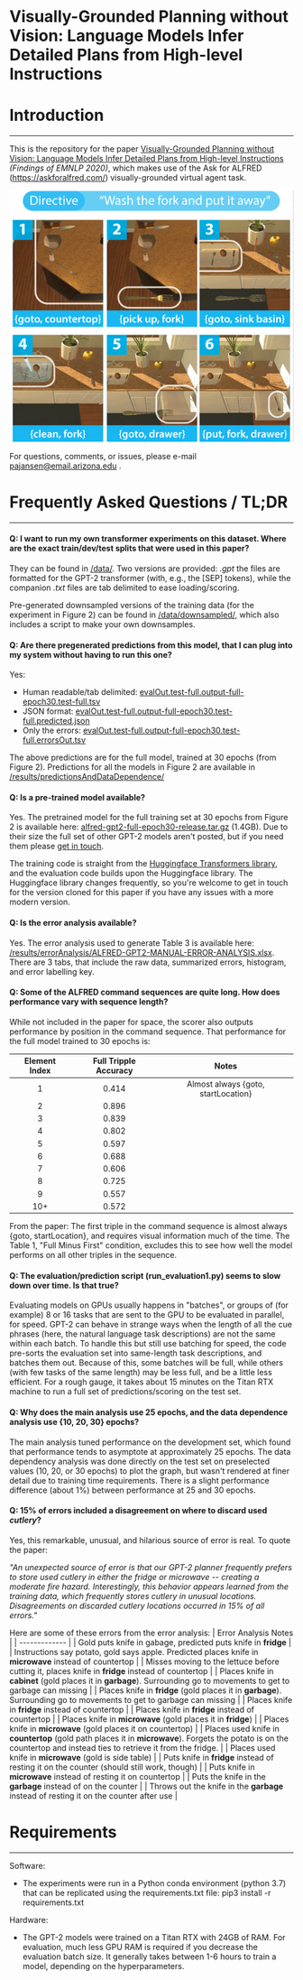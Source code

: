 # Visually-Grounded Planning without Vision: Language Models Infer Detailed Plans from High-level Instructions

# Introduction
---
This is the repository for the paper [Visually-Grounded Planning without Vision: Language Models Infer Detailed Plans from High-level Instructions](http://cognitiveai.org/wp-content/uploads/2020/09/jansen2020-visual-planning-without-vision-alfred-gpt2-findingsemnlp.pdf) *(Findings of EMNLP 2020)*, which makes use of the Ask for ALFRED (https://askforalfred.com/) visually-grounded virtual agent task. 

![image](alfred-example.png)

For questions, comments, or issues, please e-mail pajansen@email.arizona.edu .


# Frequently Asked Questions / TL;DR
---
#### Q: I want to run my own transformer experiments on this dataset.  Where are the exact train/dev/test splits that were used in this paper?
They can be found in [/data/](https://github.com/cognitiveailab/alfred-gpt2/tree/master/data). Two versions are provided: *.gpt* the files are formatted for the GPT-2 transformer (with, e.g., the [SEP] tokens), while the companion *.txt* files are tab delimited to ease loading/scoring.

Pre-generated downsampled versions of the training data (for the experiment in Figure 2) can be found in [/data/downsampled/](https://github.com/cognitiveailab/alfred-gpt2/tree/master/data/downsampled), which also includes a script to make your own downsamples.

#### Q: Are there pregenerated predictions from this model, that I can plug into my system without having to run this one?
Yes:
* Human readable/tab delimited: [evalOut.test-full.output-full-epoch30.test-full.tsv](https://github.com/cognitiveailab/alfred-gpt2/blob/master/results/predictionsAndDataDependence/full/evalOut.test-full.output-full-epoch30.test-full.tsv)
* JSON format: [evalOut.test-full.output-full-epoch30.test-full.predicted.json](https://github.com/cognitiveailab/alfred-gpt2/blob/master/results/predictionsAndDataDependence/full/evalOut.test-full.output-full-epoch30.test-full.predicted.json)
* Only the errors: [evalOut.test-full.output-full-epoch30.test-full.errorsOut.tsv](https://github.com/cognitiveailab/alfred-gpt2/blob/master/results/predictionsAndDataDependence/full/evalOut.test-full.output-full-epoch30.test-full.errorsOut.tsv)

The above predictions are for the full model, trained at 30 epochs (from Figure 2).  Predictions for all the models in Figure 2 are available in [/results/predictionsAndDataDependence/](https://github.com/cognitiveailab/alfred-gpt2/tree/master/results/predictionsAndDataDependence)

#### Q: Is a pre-trained model available?

Yes. The pretrained model for the full training set at 30 epochs from Figure 2 is available here: [alfred-gpt2-full-epoch30-release.tar.gz](http://cognitiveai.org/dist/alfred-gpt2-full-epoch30-release.tar.gz) (1.4GB).  Due to their size the full set of other GPT-2 models aren't posted, but if you need them please [get in touch](mailto:pajansen@email.arizona.edu). 

The training code is straight from the [Huggingface Transformers library](https://github.com/huggingface/transformers/tree/master/examples/language-modeling), and the evaluation code builds upon the Huggingface library.  The Huggingface library changes frequently, so you're welcome to get in touch for the version cloned for this paper if you have any issues with a more modern version.

#### Q: Is the error analysis available?

Yes.  The error analysis used to generate Table 3 is available here: [/results/errorAnalysis/ALFRED-GPT2-MANUAL-ERROR-ANALYSIS.xlsx](https://github.com/cognitiveailab/alfred-gpt2/blob/master/results/errorAnalysis/ALFRED-GPT2-MANUAL-ERROR-ANALYSIS.xlsx).  There are 3 tabs, that include the raw data, summarized errors, histogram, and error labelling key. 

#### Q: Some of the ALFRED command sequences are quite long.  How does performance vary with sequence length?
While not included in the paper for space, the scorer also outputs performance by position in the command sequence.  That performance for the full model trained to 30 epochs is:

| Element Index | Full Tripple Accuracy | Notes |
|:-------------:|:--------:|:-----:|
|       1       |   0.414   |  Almost always {goto, startLocation}     |
|       2       |   0.896   |       |
|       3       |   0.839   |       |
|       4       |   0.802   |       |
|       5       |   0.597   |       |
|       6       |   0.688   |       |
|       7       |   0.606   |       |
|       8       |   0.725   |       |
|       9       |   0.557   |       |
|       10+     |   0.572   |       |

From the paper: The first triple in the command sequence is almost always {goto, startLocation}, and requires visual information much of the time. The Table 1, "Full Minus First" condition, excludes this to see how well the model performs on all other triples in the sequence.


#### Q: The evaluation/prediction script (run_evaluation1.py) seems to slow down over time.  Is that true?
Evaluating models on GPUs usually happens in "batches", or groups of (for example) 8 or 16 tasks that are sent to the GPU to be evaluated in parallel, for speed.  GPT-2 can behave in strange ways when the length of all the cue phrases (here, the natural language task descriptions) are not the same within each batch.  To handle this but still use batching for speed, the code pre-sorts the evaluation set into same-length task descriptions, and batches them out.  Because of this, some batches will be full, while others (with few tasks of the same length) may be less full, and be a little less efficient.  For a rough gauge, it takes about 15 minutes on the Titan RTX machine to run a full set of predictions/scoring on the test set. 

#### Q: Why does the main analysis use 25 epochs, and the data dependence analysis use {10, 20, 30} epochs?
The main analysis tuned performance on the development set, which found that performance tends to asymptote at approximately 25 epochs.  The data dependency analysis was done directly on the test set on preselected values (10, 20, or 30 epochs) to plot the graph, but wasn't rendered at finer detail due to training time requirements.  There is a slight performance difference (about 1%) between performance at 25 and 30 epochs. 

#### Q: 15% of errors included a disagreement on where to discard used *cutlery*?
Yes, this remarkable, unusual, and hilarious source of error is real.  To quote the paper: 

*"An unexpected source of error is that our GPT-2 planner frequently prefers to store used cutlery in either the fridge or microwave -- creating a moderate fire hazard.  Interestingly, this behavior appears learned from the training data, which frequently stores cutlery in unusual locations.  Disagreements on discarded cutlery locations occurred in 15% of all errors."*

Here are some of these errors from the error analysis:
| Error Analysis Notes |
| ------------- |
| Gold puts knife in gabage, predicted puts knife in **fridge** |
| Instructions say potato, gold says apple. Predicted places knife in **microwave** instead of countertop |
| Misses moving to the lettuce before cutting it, places knife in **fridge** instead of countertop |
| Places knife in **cabinet** (gold places it in **garbage**). Surrounding go to movements to get to garbage can missing |
| Places knife in **fridge** (gold places it in **garbage**). Surrounding go to movements to get to garbage can missing |
| Places knife in **fridge** instead of countertop |
| Places knife in **fridge** instead of countertop |
| Places knife in **microwave** (gold places it in **fridge**) |
| Places knife in **microwave** (gold places it on countertop) |
| Places used knife in **countertop** (gold path places it in **microwave**). Forgets the potato is on the countertop and instead ties to retrieve it from the fridge. |
| Places used knife in **microwave** (gold is side table) |
| Puts knife in **fridge** instead of resting it on the counter (should still work, though) |
| Puts knife in **microwave** instead of resting it on countertop |
| Puts the knife in the **garbage** instead of on the counter |
| Throws out the knife in the **garbage** instead of resting it on the counter after use |

# Requirements
---
Software:
  * The experiments were run in a Python conda environment (python 3.7) that can be replicated using the requirements.txt file: pip3 install -r requirements.txt

Hardware:
  * The GPT-2 models were trained on a Titan RTX with 24GB of RAM.  For evaluation, much less GPU RAM is required if you decrease the evaluation batch size.  It generally takes between 1-6 hours to train a model, depending on the hyperparameters.

